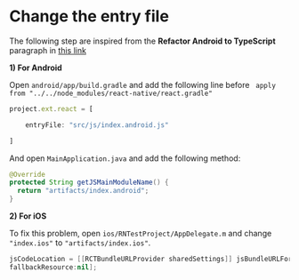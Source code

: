 # Change the entry file 

The following step are inspired from the **Refactor Android to TypeScript** paragraph in [this link](https://medium.com/@rintoj/react-native-with-typescript-40355a90a5d7)

**1) For Android** 

Open `android/app/build.gradle` and add the following line before ` apply from "../../node_modules/react-native/react.gradle"`

```` javascript
project.ext.react = [

    entryFile: "src/js/index.android.js"

]
````

And open `MainApplication.java` and add the following method:

```` java
@Override
protected String getJSMainModuleName() {
  return "artifacts/index.android";
}
````

**2) For iOS**

To fix this problem, open `ios/RNTestProject/AppDelegate.m` and change `"index.ios"` to `"artifacts/index.ios"`.

```` Swift
jsCodeLocation = [[RCTBundleURLProvider sharedSettings]] jsBundleURLForBundleRoot:@"src/js/index.ios" 
fallbackResource:nil];
````